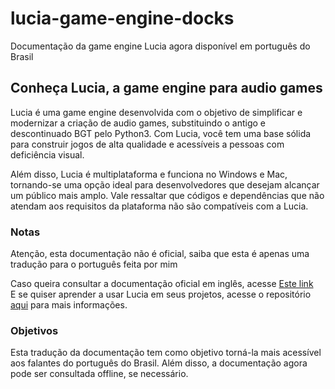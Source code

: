 # lucia-game-engine-docks
Documentação da game engine Lucia agora disponível em português do Brasil
<h2>Conheça Lucia, a game engine para audio games</h2>
<p>Lucia é uma game engine desenvolvida com o objetivo de simplificar e modernizar a criação de audio games, substituindo o antigo e descontinuado BGT pelo Python3. Com Lucia, você tem uma base sólida para construir jogos de alta qualidade e acessíveis a pessoas com deficiência visual.</p>
<p>Além disso, Lucia é multiplataforma e funciona no Windows e Mac, tornando-se uma opção ideal para desenvolvedores que desejam alcançar um público mais amplo. Vale ressaltar que códigos e dependências que não atendam aos requisitos da plataforma não são compatíveis com a Lucia.</p>
<h3>Notas</h3>
<p>Atenção, esta documentação não é oficial, saiba que esta é apenas uma tradução para o português feita por mim</p>
<p>Caso queira consultar a documentação oficial em inglês, acesse <a href="https://luciasoftware.github.io/lucia/">Este link</a>
<br>E se quiser aprender a usar Lucia em seus projetos, acesse o repositório <a href="https://github.com/luciasoftware/lucia">aqui</a> para mais informações.
</p>
<h3>Objetivos</h3>
<p>Esta tradução da documentação tem como objetivo torná-la mais acessível aos falantes do português do Brasil. Além disso, a documentação agora pode ser consultada offline, se necessário.</p>